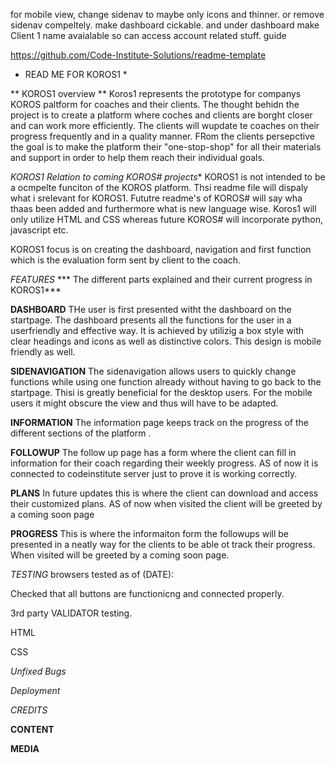 for mobile view, change sidenav to maybe only icons and thinner. or remove sidenav compeltely. make dashboard cickable. and under dashboard make Client 1 name avaialable so can access account related stuff.
guide

https://github.com/Code-Institute-Solutions/readme-template



* READ ME FOR KOROS1 *

** KOROS1 overview **
Koros1 represents the prototype for companys KOROS paltform for coaches and their clients. The thought behidn the project is to create a platform where coches and clients are borght closer and can work more efficiently. The clients will wupdate te coaches on their progress frequently and in a quality manner. FRom the clients persepctive the goal is to make the platform their "one-stop-shop" for all their materials and support in order to help them reach their individual goals. 

*KOROS1 Relation to coming KOROS# projects**
KOROS1 is not intended to be a ocmpelte funciton of the KOROS platform. Thsi readme file will dispaly what i srelevant for KOROS1. Fututre readme's of KOROS# will say wha thaas been added and furthermore what is new language wise. Koros1 will only utilize HTML and CSS whereas future KOROS# will incorporate python, javascript etc. 

KOROS1 focus is on creating the dashboard, navigation and first function which is the evaluation form sent by client to the coach.


*FEATURES*
*** The different parts explained and their current progress in KOROS1***



****DASHBOARD****
THe user is first presented witht the dashboard on the startpage. 
The dashboard presents all the functions for the user in a userfriendly and effective way. It is achieved by utilizig a box style with clear headings and icons as well as distinctive colors. This design is mobile friendly as well. 


****SIDENAVIGATION****
The sidenavigation allows users to quickly change functions while using one function already without having to go back to the startpage. Thisi is greatly beneficial for the desktop users. For the mobile users it might obscure the view and thus will have to be adapted. 


****INFORMATION****
The information page keeps track on the progress of the different sections of the platform .


****FOLLOWUP****
The follow up page has a form where the client can fill in information for their coach regarding their weekly progress. AS of now it is connected to codeinstitute server just to prove it is working correctly. 


****PLANS****
In future updates this is where the client can download and access their customized plans. AS of now when visited the client will be greeted by a coming soon page

****PROGRESS****
This is where the informaiton form the followups will be presented in a neatly way for the clients to be able ot track their progress. When visited will be greeted by a coming soon page. 

*TESTING*
browsers tested as of (DATE):

Checked that all buttons are functionicng and connected properly. 

3rd party VALIDATOR testing.

HTML

CSS


         

*Unfixed Bugs*



*Deployment*


*CREDITS*


**CONTENT**


**MEDIA**